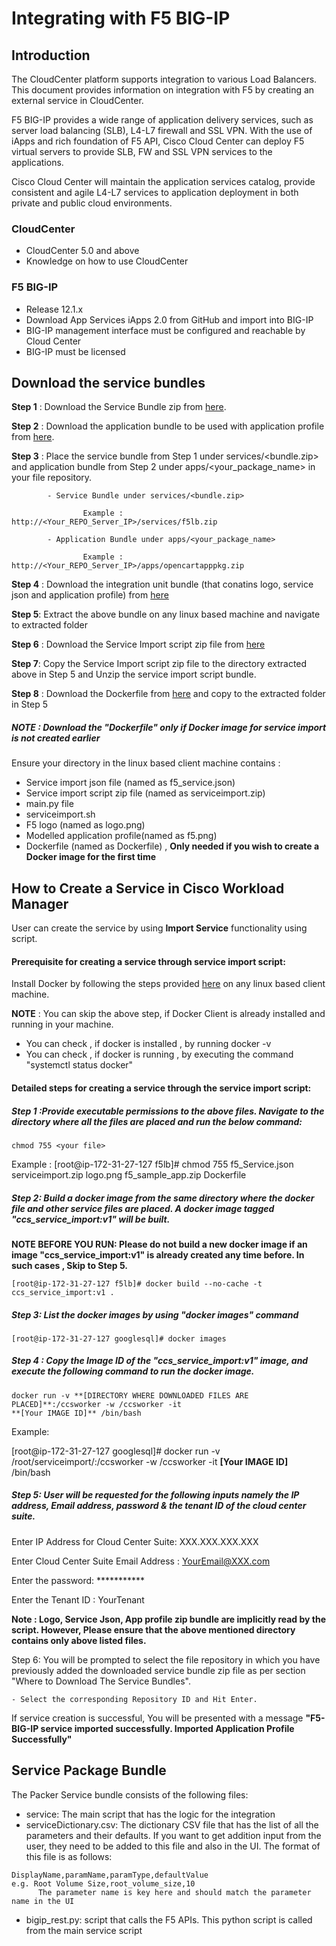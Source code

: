 # Integrating with F5 BIG-IP

## Introduction

The CloudCenter platform supports integration to various Load Balancers. This document provides information on integration with F5 by creating an external service in CloudCenter.

F5 BIG-IP provides a wide range of application delivery services, such as server load balancing (SLB), L4-L7 firewall and SSL VPN. With the use of iApps and rich foundation of F5 API, Cisco Cloud Center can deploy F5 virtual servers to provide SLB, FW and SSL VPN services to the applications.

Cisco Cloud Center will maintain the application services catalog, provide consistent and agile L4-L7 services to application deployment in both private and public cloud environments.


### CloudCenter
- CloudCenter 5.0 and above
- Knowledge on how to use CloudCenter

### F5 BIG-IP
- Release 12.1.x
- Download App Services iApps 2.0 from GitHub and import into BIG-IP
- BIG-IP management interface must be configured and reachable by Cloud Center
- BIG-IP must be licensed

## Download the service bundles

 **Step 1** : Download the Service Bundle zip from [here](https://github.com/datacenter/cloudcentersuite/raw/master/Content/Networking/loadbalancers/F5/WorkloadManager/ServiceBundle/f5lb.zip).

 **Step 2** : Download the application bundle to be used with application profile from [here](https://github.com/datacenter/cloudcentersuite/raw/master/Content/Networking/loadbalancers/F5/WorkloadManager/ApplicationProfiles/artifacts/opencartapppkg.zip).

 **Step 3** : Place the service bundle from Step 1 under services/<bundle.zip> and application bundle from Step 2 under apps/<your_package_name> in your file repository.

            - Service Bundle under services/<bundle.zip>

                    Example : http://<Your_REPO_Server_IP>/services/f5lb.zip

            - Application Bundle under apps/<your_package_name>

                    Example : http://<Your_REPO_Server_IP>/apps/opencartapppkg.zip

 **Step 4** : Download the integration unit bundle (that conatins logo, service json and application profile) from [here](https://github.com/datacenter/cloudcentersuite/raw/master/Content/Networking/loadbalancers/F5/WorkloadManager/f5_iu.zip)

 **Step 5**: Extract the above bundle on any linux based machine and navigate to extracted folder

 **Step 6** : Download the Service Import script zip file from [here](https://wwwin-github.cisco.com/CloudCenterSuite/Content-Factory/raw/master/Scripts/serviceimport.zip)

 **Step 7**: Copy the Service Import script zip file to the directory extracted above in Step 5 and Unzip the service import script bundle.

 **Step 8** : Download the Dockerfile from [here](https://wwwin-github.cisco.com/CloudCenterSuite/Content-Factory/raw/master/dockerimages/Dockerfile) and copy to the extracted folder in Step 5

 ##### NOTE : Download the "Dockerfile" only if Docker image for service import is not created earlier

 Ensure your directory in the linux based client machine contains :

- Service import json file (named as f5_service.json)
- Service import script zip file (named as serviceimport.zip)
- main.py file
- serviceimport.sh
- F5 logo (named as logo.png)
- Modelled application profile(named as f5.png)
- Dockerfile (named as Dockerfile) , **Only needed if you wish to create a Docker image for the first time**

## How to Create a Service in Cisco Workload Manager

User can create the service by using **Import Service** functionality using script.

#### Prerequisite for creating a service through service import script:

Install Docker by following the steps provided [here](https://wwwin-github.cisco.com/CloudCenterSuite/Content-Factory/raw/master/dockerimages/Steps%20for%20Installation%20of%20Docker%20CE%20on%20CentOS7_V2.docx) on any linux based client machine.

**NOTE** : You can skip the above step, if Docker Client is already installed and running in your machine.
- You can check , if docker is installed , by running docker -v
- You can check , if docker is running , by executing the command "systemctl status docker"

#### Detailed steps for creating a service through the service import script:

##### Step 1 :Provide executable permissions to the above files. Navigate to the directory where all the files are placed and run the below command:

    chmod 755 <your file>


Example :
    [root@ip-172-31-27-127 f5lb]# chmod 755 f5_Service.json serviceimport.zip logo.png f5_sample_app.zip Dockerfile

##### Step 2: Build a docker image from the same directory where the docker file and other service files are placed. A docker image tagged "ccs_service_import:v1" will be built.

**NOTE BEFORE YOU RUN: Please do not build a new docker image if an image "ccs_service_import:v1" is already created any time before. In such cases , Skip to Step 5.**

    [root@ip-172-31-27-127 f5lb]# docker build --no-cache -t ccs_service_import:v1 .

##### Step 3: List the docker images by using "docker images" command

    [root@ip-172-31-27-127 googlesql]# docker images

##### Step 4 : Copy the Image ID of the "ccs_service_import:v1" image, and execute the following command to run the docker image.

    docker run -v **[DIRECTORY WHERE DOWNLOADED FILES ARE PLACED]**:/ccsworker -w /ccsworker -it
    **[Your IMAGE ID]** /bin/bash

Example:  

[root@ip-172-31-27-127 googlesql]# docker run -v /root/serviceimport/:/ccsworker -w /ccsworker -it **[Your IMAGE ID]** /bin/bash

##### Step 5: User will be requested for the following inputs namely the IP address, Email address, password & the tenant ID of the cloud center suite.

Enter IP Address for Cloud Center Suite: XXX.XXX.XXX.XXX

Enter Cloud Center Suite Email Address : YourEmail@XXX.com

Enter the password: ***********

Enter the Tenant ID  : YourTenant

**Note : Logo, Service Json, App profile zip bundle are implicitly read by the script. However, Please ensure that the above mentioned directory contains only above listed files.**

Step 6: You will be prompted to select the file repository in which you have previously added the downloaded service bundle zip file as per section "Where to Download The Service Bundles".

    - Select the corresponding Repository ID and Hit Enter.

If service creation is successful, You will be presented with a message **"F5-BIG-IP service  imported successfully. Imported Application Profile Successfully"**


## Service Package Bundle


The Packer Service bundle consists of the following files:

- service: The main script that has the logic for the integration
- serviceDictionary.csv: The dictionary CSV file that has the list of all the parameters and their defaults. If you want to get addition input from the user, they need to be added to this file and also in the UI. The format of this file is as follows:
```
DisplayName,paramName,paramType,defaultValue
e.g. Root Volume Size,root_volume_size,10
      The parameter name is key here and should match the parameter name in the UI
```
- bigip_rest.py: script that calls the F5 APIs. This python script is called from the main service script


```
